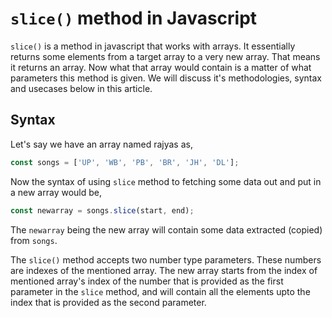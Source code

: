 # `slice()` method in Javascript

`slice()` is a method in javascript that works with arrays. It essentially returns some elements from a target array to a very new array. That means it returns an array. Now what that array would contain is a matter of what parameters this method is given. We will discuss it's methodologies, syntax and usecases below in this article.

## Syntax
Let's say we have an array named rajyas as,
```js
const songs = ['UP', 'WB', 'PB', 'BR', 'JH', 'DL'];
```
Now the syntax of using `slice` method to fetching some data out and put in a new array would be, 
```js
const newarray = songs.slice(start, end);
```
The `newarray` being the new array will contain some data extracted (copied) from `songs`.


The `slice()` method accepts two number type parameters. These numbers are indexes of the mentioned array. The new array starts from the index of mentioned array's index of the number that is provided as the first parameter in the `slice` method, and will contain all the elements upto the index that is provided as the second parameter.
